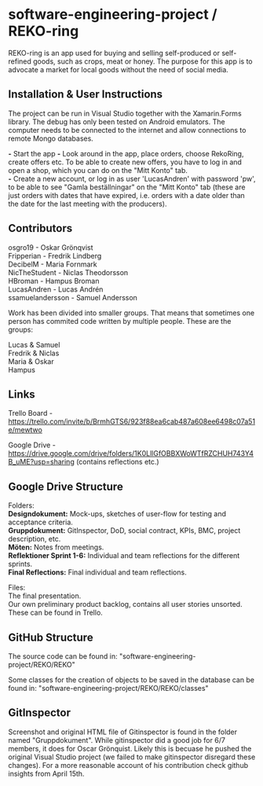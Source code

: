 # software-engineering-project / REKO-ring

REKO-ring is an app used for buying and selling self-produced or self-refined goods, such as crops, meat or honey. The purpose for this app is to advocate a market for local goods without the need of social media.

## Installation & User Instructions

The project can be run in Visual Studio together with the Xamarin.Forms library. The debug has only been tested on Android emulators. The computer needs to be connected to the internet and allow connections to remote Mongo databases.

 **-** Start the app
 **-** Look around in the app, place orders, choose RekoRing, create offers etc. To be able to create new offers, you have to log in and open a shop, which you can do on the "Mitt Konto" tab.  
 **-** Create a new account, or log in as user 'LucasAndren' with password 'pw', to be able to see "Gamla beställningar" on the "Mitt Konto" tab (these are just orders with dates that have expired, i.e. orders with a date older than the date for the last meeting with the producers).  

## Contributors

osgro19 - Oskar Grönqvist  
Fripperian - Fredrik Lindberg  
DecibelM - Maria Fornmark  
NicTheStudent - Niclas Theodorsson  
HBroman - Hampus Broman  
LucasAndren - Lucas Andrén  
ssamuelandersson - Samuel Andersson  

Work has been divided into smaller groups. That means that sometimes one person has commited code written by multiple people. These are the groups:  

Lucas & Samuel  
Fredrik & Niclas  
Maria & Oskar  
Hampus

## Links

Trello Board - https://trello.com/invite/b/BrmhGTS6/923f88ea6cab487a608ee6498c07a51e/mewtwo

Google Drive - https://drive.google.com/drive/folders/1K0LllGfOBBXWoWTfRZCHUH743Y4B_uME?usp=sharing (contains reflections etc.)

## Google Drive Structure

Folders:  
 	**Designdokument:** Mock-ups, sketches of user-flow for testing and acceptance criteria.  
  	**Gruppdokument:** GitInspector, DoD, social contract, KPIs, BMC, project description, etc.  
	**Möten:** Notes from meetings.  
  	**Reflektioner Sprint 1-6:** Individual and team reflections for the different sprints.  
  	**Final Reflections:** Final individual and team reflections.  


Files:  
	The final presentation.  
	Our own preliminary product backlog, contains all user stories unsorted. These can be found in Trello.

## GitHub Structure

The source code can be found in:
"software-engineering-project/REKO/REKO"

Some classes for the creation of objects to be saved in the database can be found in:
"software-engineering-project/REKO/REKO/classes"

## GitInspector

Screenshot and original HTML file of Gitinspector is found in the folder named "Gruppdokument". While gitinspector did a good job for 6/7 members, it does for Oscar Grönquist. Likely this is becuase he pushed the original Visual Studio project (we failed to make gitinspector disregard these changes). For a more reasonable account of his contribution check github insights from April 15th.


